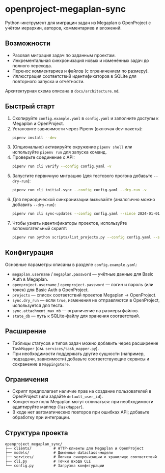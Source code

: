 # openproject-megaplan-sync

Python-инструмент для миграции задач из Megaplan в OpenProject с учётом иерархии, авторов, комментариев и вложений.

## Возможности
- Разовая миграция задач по заданным проектам.
- Инкрементальная синхронизация новых и изменённых задач до полного перехода.
- Перенос комментариев и файлов (с ограничением по размеру).
- Иллюстрация соответствий идентификаторов в SQLite для повторного запуска и отчётности.

Архитектурная схема описана в `docs/architecture.md`.

## Быстрый старт
1. Скопируйте `config.example.yaml` в `config.yaml` и заполните доступы к Megaplan и OpenProject.
2. Установите зависимости через Pipenv (включая dev-пакеты):
   ```bash
   pipenv install --dev
   ```
3. (Опционально) активируйте окружение `pipenv shell` или используйте `pipenv run` для запуска команд.
4. Проверьте соединение с API:
   ```bash
   pipenv run cli verify --config config.yaml -v
   ```
5. Запустите первичную миграцию (для тестового прогона добавьте `--dry-run`):
   ```bash
   pipenv run cli initial-sync --config config.yaml --dry-run -v
   ```
6. Для периодической синхронизации вызывайте (аналогично можно добавить `--dry-run`):
   ```bash
   pipenv run cli sync-updates --config config.yaml --since 2024-01-01T00:00:00
   ```
7. Чтобы узнать идентификаторы проектов, используйте вспомогательный скрипт:
   ```bash
   pipenv run python scripts/list_projects.py --config config.yaml --source both
   ```

## Конфигурация
Основные параметры описаны в разделе `config.example.yaml`:
- `megaplan.username` / `megaplan.password` — учётные данные для Basic Auth в Megaplan.
- `openproject.username` / `openproject.password` — логин и пароль (или токен) для Basic Auth в OpenProject.
- `projects` — список соответствий проектов Megaplan → OpenProject.
- `sync.dry_run` — если `true`, изменения не отправляются в OpenProject, используется для теста.
- `sync.attachment_max_mb` — ограничение на размеры файлов.
- `state_db` — путь к SQLite-файлу для хранения соответствий.

## Расширение
- Таблицы статусов и типов задач можно добавить через расширение `TaskMapper` (см. `services/task_mapper.py`).
- При необходимости поддержать другие сущности (например, подзадачи, зависимости) добавьте соответствующие сервисы и сохранение в `MappingStore`.

## Ограничения
- Скрипт предполагает наличие прав на создание пользователей в OpenProject (или задайте `default_user_id`).
- Конкретные поля Megaplan могут отличаться: при необходимости адаптируйте маппер (`TaskMapper`).
- В коде нет автоматических повторов при ошибках API; добавьте обработку при интеграции.

## Структура проекта
```
openproject_megaplan_sync/
├── clients/          # HTTP-клиенты для Megaplan и OpenProject
├── models/           # Доменные dataclass-модели
├── services/         # Логика синхронизации и хранилище соответствий
├── cli.py            # Точки входа CLI
└── config.py         # Загрузка конфигурации
```

